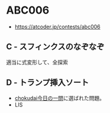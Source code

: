 # ABC006
* https://atcoder.jp/contests/abc006


## C - スフィンクスのなぞなぞ
適当に式変形して、全探索


## D - トランプ挿入ソート
* [chokudai今日の一問]( https://twitter.com/chokudai/status/1166223219386281984?s=20 )に選ばれた問題。
* LIS
